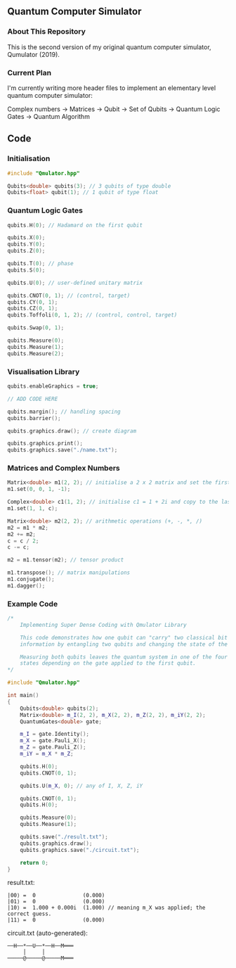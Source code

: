## Quantum Computer Simulator

### About This Repository
This is the second version of my original quantum computer simulator, Qumulator (2019).

### Current Plan
I'm currently writing more header files to implement an elementary level quantum computer simulator:

Complex numbers -> Matrices -> Qubit -> Set of Qubits -> Quantum Logic Gates -> Quantum Algorithm

## Code

### Initialisation
```C++
#include "Qmulator.hpp"

Qubits<double> qubits(3); // 3 qubits of type double
Qubits<float> qubit(1); // 1 qubit of type float	
```

### Quantum Logic Gates
```C++
qubits.H(0); // Hadamard on the first qubit

qubits.X(0);
qubits.Y(0);
qubits.Z(0);

qubits.T(0); // phase
qubits.S(0);

qubits.U(0); // user-defined unitary matrix

qubits.CNOT(0, 1); // (control, target)
qubits.CY(0, 1);
qubits.CZ(0, 1);
qubits.Toffoli(0, 1, 2); // (control, control, target)

qubits.Swap(0, 1);

qubits.Measure(0);
qubits.Measure(1);
qubits.Measure(2);
```

### Visualisation Library
```C++
qubits.enableGraphics = true;

// ADD CODE HERE

qubits.margin(); // handling spacing
qubits.barrier();

qubits.graphics.draw(); // create diagram

qubits.graphics.print();
qubits.graphics.save("./name.txt");
```

### Matrices and Complex Numbers
```C++
Matrix<double> m1(2, 2); // initialise a 2 x 2 matrix and set the first entry to 1 - i
m1.set(0, 0, 1, -1);

Complex<double> c1(1, 2); // initialise c1 = 1 + 2i and copy to the last entry of m1
m1.set(1, 1, c);

Matrix<double> m2(2, 2); // arithmetic operations (+, -, *, /)
m2 = m1 * m2; 
m2 += m2;
c = c / 2;
c -= c;

m2 = m1.tensor(m2); // tensor product

m1.transpose(); // matrix manipulations
m1.conjugate();
m1.dagger();
```

### Example Code
```C++
/*
    Implementing Super Dense Coding with Qmulator Library

    This code demonstrates how one qubit can "carry" two classical bit worth of
    information by entangling two qubits and changing the state of the first qubit.

    Measuring both qubits leaves the quantum system in one of the four possible
    states depending on the gate applied to the first qubit.
*/

#include "Qmulator.hpp"

int main()
{
	Qubits<double> qubits(2);
	Matrix<double> m_I(2, 2), m_X(2, 2), m_Z(2, 2), m_iY(2, 2);
	QuantumGates<double> gate;

	m_I = gate.Identity();
	m_X = gate.Pauli_X();
	m_Z = gate.Pauli_Z();
	m_iY = m_X * m_Z;

	qubits.H(0);
	qubits.CNOT(0, 1);

	qubits.U(m_X, 0); // any of I, X, Z, iY

	qubits.CNOT(0, 1);
	qubits.H(0);

	qubits.Measure(0);
	qubits.Measure(1);

	qubits.save("./result.txt");
	qubits.graphics.draw();
	qubits.graphics.save("./circuit.txt");

	return 0;
}
```

result.txt:
```
|00⟩ =  0               (0.000)
|01⟩ =  0               (0.000)
|10⟩ =  1.000 + 0.000i  (1.000) // meaning m_X was applied; the correct guess.
|11⟩ =  0               (0.000)
```

circuit.txt (auto-generated):
```
──H──*──U──*──H──M═══
     │     │         
─────@─────@─────M═══
```
